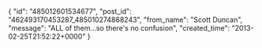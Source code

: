  {
   "id": "485012601534677",
   "post_id": "462493170453287_485010274868243",
   "from_name": "Scott Duncan",
   "message": "ALL of them...so there's no confusion",
   "created_time": "2013-02-25T21:52:22+0000"
 }
